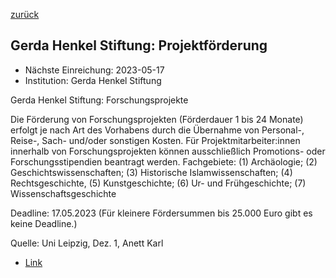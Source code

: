 [zurück](/funding/)

## Gerda Henkel Stiftung: Projektförderung

* Nächste Einreichung: 2023-05-17
* Institution: Gerda Henkel Stiftung

Gerda Henkel Stiftung: Forschungsprojekte

Die Förderung von Forschungsprojekten (Förderdauer 1 bis 24 Monate) erfolgt je nach Art des Vorhabens durch die Übernahme von Personal-, Reise-, Sach- und/oder sonstigen Kosten. Für Projektmitarbeiter:innen innerhalb von Forschungsprojekten können ausschließlich Promotions- oder Forschungsstipendien beantragt werden. Fachgebiete: (1) Archäologie; (2) Geschichtswissenschaften; (3) Historische Islamwissenschaften; (4) Rechtsgeschichte, (5) Kunstgeschichte; (6) Ur- und Frühgeschichte; (7) Wissenschaftsgeschichte

Deadline: 17.05.2023 (Für kleinere Fördersummen bis 25.000 Euro gibt es keine Deadline.)

Quelle: Uni Leipzig, Dez. 1, Anett Karl

* [Link](https://www.gerda-henkel-stiftung.de/forschungsprojekte)